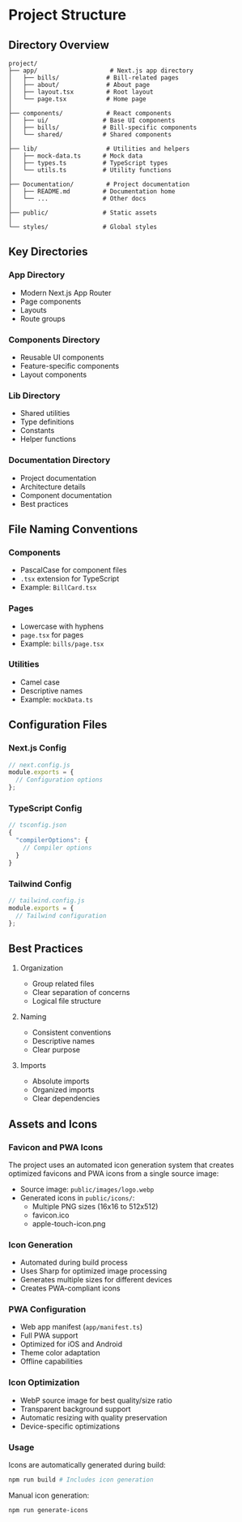 # Project Structure

## Directory Overview

```
project/
├── app/                    # Next.js app directory
│   ├── bills/             # Bill-related pages
│   ├── about/             # About page
│   ├── layout.tsx         # Root layout
│   └── page.tsx           # Home page
│
├── components/            # React components
│   ├── ui/               # Base UI components
│   ├── bills/            # Bill-specific components
│   └── shared/           # Shared components
│
├── lib/                   # Utilities and helpers
│   ├── mock-data.ts      # Mock data
│   ├── types.ts          # TypeScript types
│   └── utils.ts          # Utility functions
│
├── Documentation/         # Project documentation
│   ├── README.md         # Documentation home
│   └── ...               # Other docs
│
├── public/               # Static assets
│
└── styles/               # Global styles
```

## Key Directories

### App Directory
- Modern Next.js App Router
- Page components
- Layouts
- Route groups

### Components Directory
- Reusable UI components
- Feature-specific components
- Layout components

### Lib Directory
- Shared utilities
- Type definitions
- Constants
- Helper functions

### Documentation Directory
- Project documentation
- Architecture details
- Component documentation
- Best practices

## File Naming Conventions

### Components
- PascalCase for component files
- `.tsx` extension for TypeScript
- Example: `BillCard.tsx`

### Pages
- Lowercase with hyphens
- `page.tsx` for pages
- Example: `bills/page.tsx`

### Utilities
- Camel case
- Descriptive names
- Example: `mockData.ts`

## Configuration Files

### Next.js Config
```javascript
// next.config.js
module.exports = {
  // Configuration options
};
```

### TypeScript Config
```javascript
// tsconfig.json
{
  "compilerOptions": {
    // Compiler options
  }
}
```

### Tailwind Config
```javascript
// tailwind.config.js
module.exports = {
  // Tailwind configuration
};
```

## Best Practices

1. Organization
   - Group related files
   - Clear separation of concerns
   - Logical file structure

2. Naming
   - Consistent conventions
   - Descriptive names
   - Clear purpose

3. Imports
   - Absolute imports
   - Organized imports
   - Clear dependencies

## Assets and Icons

### Favicon and PWA Icons
The project uses an automated icon generation system that creates optimized favicons and PWA icons from a single source image:

- Source image: `public/images/logo.webp`
- Generated icons in `public/icons/`:
  - Multiple PNG sizes (16x16 to 512x512)
  - favicon.ico
  - apple-touch-icon.png

### Icon Generation
- Automated during build process
- Uses Sharp for optimized image processing
- Generates multiple sizes for different devices
- Creates PWA-compliant icons

### PWA Configuration
- Web app manifest (`app/manifest.ts`)
- Full PWA support
- Optimized for iOS and Android
- Theme color adaptation
- Offline capabilities

### Icon Optimization
- WebP source image for best quality/size ratio
- Transparent background support
- Automatic resizing with quality preservation
- Device-specific optimizations

### Usage
Icons are automatically generated during build:
```bash
npm run build # Includes icon generation
```

Manual icon generation:
```bash
npm run generate-icons
```